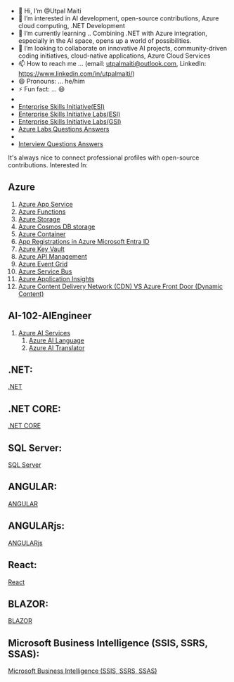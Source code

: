 - 👋 Hi, I’m @Utpal Maiti
- 👀 I’m interested in AI development, open-source contributions, Azure cloud computing, .NET Development
- 🌱 I’m currently learning .. Combining .NET with Azure integration, especially in the AI space, opens up a world of possibilities.
- 💞️ I’m looking to collaborate on innovative AI projects, community-driven coding initiatives, cloud-native applications, Azure Cloud Services
- 📫 How to reach me ... (email: utpalmaiti@outlook.com, LinkedIn: https://www.linkedin.com/in/utpalmaiti/)
- 😄 Pronouns: ... he/him
- ⚡ Fun fact: ... 😄
-
- [Enterprise Skills Initiative(ESI)](https://esi.microsoft.com/)
- [Enterprise Skills Initiative Labs(ESI)](https://esi.learnondemand.net/)
- [Enterprise Skills Initiative Labs(GSI)](https://gsi.learnondemand.net/)
- [Azure Labs Questions Answers](https://github.com/utpal-maiti/utpal-maiti/tree/main/Azure%20Labs)
-
- [Interview Questions Answers](https://github.com/utpal-maiti/utpal-maiti/tree/main/InterviewQuestionsAnswers)

It's always nice to connect professional profiles with open-source contributions.
Interested In:

## Azure

1. [Azure App Service](https://github.com/utpal-maiti/Azure_App_Service/)
2. [Azure Functions](https://github.com/utpal-maiti/Azure_Functions_App/)
3. [Azure Storage](https://github.com/utpal-maiti/Azure_Storage/)
4. [Azure Cosmos DB storage](https://github.com/utpal-maiti/Azure_Cosmos_DB/)
5. [Azure Container](https://github.com/utpal-maiti/Azure_Container_Apps/)
6. [App Registrations in Azure Microsoft Entra ID](https://github.com/utpal-maiti/Azure_App_registrations-/)
7. [Azure Key Vault](https://github.com/utpal-maiti/Azure_Key_Vault/)
8. [Azure API Management](https://github.com/utpal-maiti/Azure_API_Management)
9. [Azure Event Grid](https://github.com/utpal-maiti/Azure_Event_Grid)
10. [Azure Service Bus](https://github.com/utpal-maiti/Azure_Service_Bus)
11. [Azure Application Insights](https://github.com/utpal-maiti/Azure_Application_Insights)
12. [Azure Content Delivery Network (CDN) VS Azure Front Door (Dynamic Content)](https://github.com/utpal-maiti/Azure_Content_Delivery_Network)

## AI-102-AIEngineer

1. [Azure AI Services](https://github.com/utpal-maiti/Azure_AI_Services)
   1. [Azure AI Language](https://github.com/utpal-maiti/Azure_AI_Services/tree/main/Azure%20AI%20Language%20service)
   2. [Azure AI Translator](https://github.com/utpal-maiti/Azure_AI_Services/tree/main/Azure%20AI%20Translator)

## .NET:

[.NET](https://github.com/utpal-maiti/Azure_App_Service/)

## .NET CORE:

[.NET CORE](https://github.com/utpal-maiti/Azure_App_Service/)

## SQL Server:

[SQL Server](https://github.com/utpal-maiti/Azure_App_Service/)

## ANGULAR:

[ANGULAR](https://github.com/utpal-maiti/Azure_App_Service/)

## ANGULARjs:

[ANGULARjs](https://github.com/utpal-maiti/Azure_App_Service/)

## React:

[React](https://github.com/utpal-maiti/Azure_App_Service/)

## BLAZOR:

[BLAZOR](https://github.com/utpal-maiti/Azure_App_Service/)

## Microsoft Business Intelligence (SSIS, SSRS, SSAS):

[Microsoft Business Intelligence (SSIS, SSRS, SSAS)](https://github.com/utpal-maiti/Azure_App_Service/)
